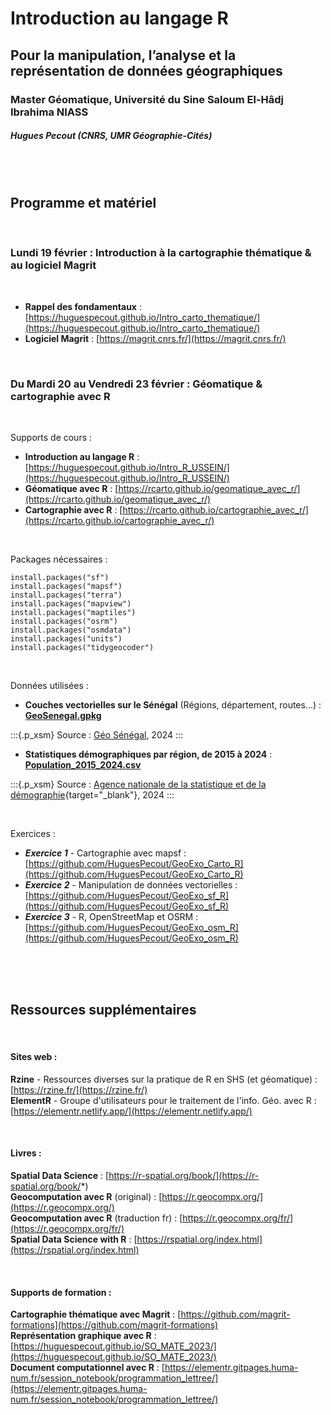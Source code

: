 # Introduction au langage R

## Pour la manipulation, l’analyse et la représentation de données géographiques

### Master Géomatique, Université du Sine Saloum El-Hâdj Ibrahima NIASS

##### Hugues Pecout (CNRS, UMR Géographie-Cités)

</br>

</br>


## Programme et matériel

</br>

### Lundi 19 février : **Introduction à la cartographie thématique & au logiciel Magrit** 

</br>

- **Rappel des fondamentaux** : [https://huguespecout.github.io/Intro_carto_thematique/](https://huguespecout.github.io/Intro_carto_thematique/)       
- **Logiciel Magrit** : [https://magrit.cnrs.fr/](https://magrit.cnrs.fr/)

</br>


### Du Mardi 20 au Vendredi 23 février : **Géomatique & cartographie avec R**

</br>

Supports de cours :

- **Introduction au langage R** : [https://huguespecout.github.io/Intro_R_USSEIN/](https://huguespecout.github.io/Intro_R_USSEIN/)        
- **Géomatique avec R** : [https://rcarto.github.io/geomatique_avec_r/](https://rcarto.github.io/geomatique_avec_r/)     
- **Cartographie avec R** : [https://rcarto.github.io/cartographie_avec_r/](https://rcarto.github.io/cartographie_avec_r/)    

</br>

Packages nécessaires :

    install.packages("sf")
    install.packages("mapsf")
    install.packages("terra")
    install.packages("mapview")
    install.packages("maptiles")
    install.packages("osrm")
    install.packages("osmdata")
    install.packages("units")
    install.packages("tidygeocoder")
    
    
    
</br>


Données utilisées :

- **Couches vectorielles sur le Sénégal** (Régions, département, routes...) : [**GeoSenegal.gpkg**](https://github.com/HuguesPecout/GeoExo_Carto_R/tree/main/data/GeoSenegal.gpkg)    

:::{.p_xsm}
Source : [Géo Sénégal](https://www.geosenegal.gouv.sn/), 2024
:::


- **Statistiques démographiques par région, de 2015 à 2024** : [**Population_2015_2024.csv**](https://github.com/HuguesPecout/GeoExo_Carto_R/tree/main/data/Population_2015_2024.csv)   

:::{.p_xsm}
Source : [Agence nationale de la statistique et de la démographie](https://www.ansd.sn/){target="_blank"}, 2024
:::


</br>


Exercices :

- ***Exercice 1*** - Cartographie avec mapsf : [https://github.com/HuguesPecout/GeoExo_Carto_R](https://github.com/HuguesPecout/GeoExo_Carto_R)    
- ***Exercice 2*** - Manipulation de données vectorielles :[https://github.com/HuguesPecout/GeoExo_sf_R](https://github.com/HuguesPecout/GeoExo_sf_R)      
- ***Exercice 3*** - R, OpenStreetMap et OSRM :[https://github.com/HuguesPecout/GeoExo_osm_R](https://github.com/HuguesPecout/GeoExo_osm_R)    

</br>
</br>
</br>

## Ressources supplémentaires

</br>

#### Sites web :

**Rzine** - Ressources diverses sur la pratique de R en SHS (et géomatique) : [https://rzine.fr/](https://rzine.fr/)         
**ElementR** - Groupe d'utilisateurs pour le traitement de l'info. Géo. avec R : [https://elementr.netlify.app/](https://elementr.netlify.app/) 

</br>

#### Livres :

**Spatial Data Science** : [https://r-spatial.org/book/](https://r-spatial.org/book/*)     
**Geocomputation avec R** (original) : [https://r.geocompx.org/](https://r.geocompx.org/)         
**Geocomputation avec R** (traduction fr) : [https://r.geocompx.org/fr/](https://r.geocompx.org/fr/)         
**Spatial Data Science with R** : [https://rspatial.org/index.html](https://rspatial.org/index.html)     


</br>


#### Supports de formation :

**Cartographie thématique avec Magrit** : [https://github.com/magrit-formations](https://github.com/magrit-formations)        
**Représentation graphique avec R**  : [https://huguespecout.github.io/SO_MATE_2023/](https://huguespecout.github.io/SO_MATE_2023/)        
**Document computationnel avec R** : [https://elementr.gitpages.huma-num.fr/session_notebook/programmation_lettree/](https://elementr.gitpages.huma-num.fr/session_notebook/programmation_lettree/)        


</br>
</br>





